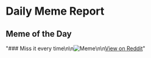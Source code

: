 # Daily Meme Report

## Meme of the Day
"### Miss it every time\n\n![Meme](https://i.redd.it/15zzzmkzblxd1.png)\n\n[View on Reddit](https://redd.it/1gehxk1)"

